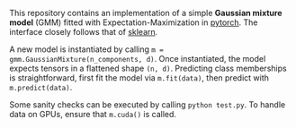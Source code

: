 This repository contains an implementation of a simple **Gaussian mixture model** (GMM) fitted with Expectation-Maximization in [pytorch](http://www.pytorch.org). The interface closely follows that of [sklearn](http://scikit-learn.org).

A new model is instantiated by calling `m = gmm.GaussianMixture(n_components, d)`. Once instantiated, the model expects tensors in a flattened shape `(n, d)`. Predicting class memberships is straightforward, first fit the model via `m.fit(data)`, then predict with `m.predict(data)`.

Some sanity checks can be executed by calling `python test.py`. To handle data on GPUs, ensure that `m.cuda()` is called.